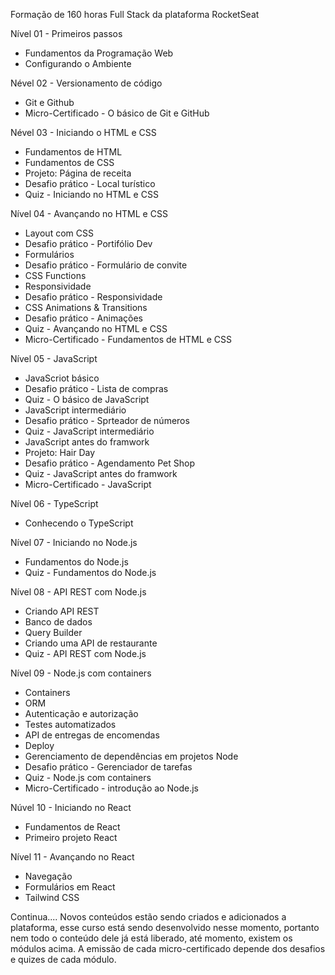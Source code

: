 Formação de 160 horas Full Stack da plataforma RocketSeat

Nível 01 - Primeiros passos
- Fundamentos da Programação Web
- Configurando o Ambiente

Nével 02 - Versionamento de código
- Git e Github
- Micro-Certificado - O básico de Git e GitHub

Nével 03 - Iniciando o HTML e CSS
- Fundamentos de HTML
- Fundamentos de CSS
- Projeto: Página de receita
- Desafio prático - Local turístico
- Quiz - Iniciando no HTML e CSS

Nível 04 - Avançando no HTML e CSS
- Layout com CSS
- Desafio prático - Portifólio Dev
- Formulários
- Desafio prático - Formulário de convite
- CSS Functions
- Responsividade
- Desafio prático - Responsividade
- CSS Animations & Transitions
- Desafio prático - Animações
- Quiz - Avançando no HTML e CSS
- Micro-Certificado - Fundamentos de HTML e CSS

Nível 05 - JavaScript
- JavaScriot básico
- Desafio prático - Lista de compras
- Quiz - O básico de JavaScript
- JavaScript intermediário
- Desafio prático - Sprteador de números
- Quiz - JavaScript intermediário
- JavaScript antes do framwork
- Projeto: Hair Day
- Desafio prático - Agendamento Pet Shop
- Quiz - JavaScript antes do framwork
- Micro-Certificado - JavaScript

Nível 06 - TypeScript
- Conhecendo o TypeScript

Nível 07 - Iniciando no Node.js
- Fundamentos do Node.js
- Quiz - Fundamentos do Node.js

Nível 08 - API REST com Node.js
- Criando API REST
- Banco de dados
- Query Builder
- Criando uma API de restaurante
- Quiz - API REST com Node.js

Nível 09 - Node.js com containers
- Containers
- ORM
- Autenticação e autorização
- Testes automatizados
- API de entregas de encomendas
- Deploy
- Gerenciamento de dependências em projetos Node
- Desafio prático - Gerenciador de tarefas
- Quiz - Node.js com containers
- Micro-Certificado - introdução ao Node.js

Núvel 10 - Iniciando no React
- Fundamentos de React
- Primeiro projeto React

Nível 11 - Avançando no React
- Navegação
- Formulários em React
- Tailwind CSS


Continua....
Novos conteúdos estão sendo criados e adicionados a plataforma, esse curso está sendo desenvolvido nesse momento, portanto nem todo o conteúdo dele já está liberado, até momento, existem os módulos acima.
A emissão de cada micro-certificado depende dos desafios e quizes de cada módulo.
